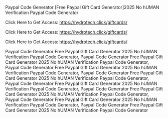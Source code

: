 Paypal Code Generator [Free Paypal Gift Card Generator]2025 No hUMAN Verification Paypal Code Generator

Click Here to Get Access: https://hydrotech.click/giftcards/

Click Here to Get Access: https://hydrotech.click/giftcards/

Click Here to Get Access: https://hydrotech.click/giftcards/

Paypal Code Generator Free Paypal Gift Card Generator 2025 No hUMAN Verification Paypal Code Generator, Paypal Code Generator Free Paypal Gift Card Generator 2025 No hUMAN Verification Paypal Code Generator, Paypal Code Generator Free Paypal Gift Card Generator 2025 No hUMAN Verification Paypal Code Generator, Paypal Code Generator Free Paypal Gift Card Generator 2025 No hUMAN Verification Paypal Code Generator, Paypal Code Generator Free Paypal Gift Card Generator 2025 No hUMAN Verification Paypal Code Generator, Paypal Code Generator Free Paypal Gift Card Generator 2025 No hUMAN Verification Paypal Code Generator, Paypal Code Generator Free Paypal Gift Card Generator 2025 No hUMAN Verification Paypal Code Generator, Paypal Code Generator Free Paypal Gift Card Generator 2025 No hUMAN Verification Paypal Code Generator
